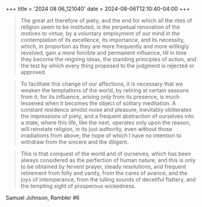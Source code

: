 +++
title = '2024 08 06_121040'
date = 2024-08-06T12:10:40-04:00
+++

> The great art therefore of piety, and the end for which all the rites of religion seem to be instituted, is the perpetual renovation of the motives to virtue, by a voluntary employment of our mind in the contemplation of its excellence, its importance, and its necessity, which, in proportion as they are more frequently and more willingly revolved, gain a more forcible and permanent influence, till in time they become the reigning ideas, the standing principles of action, and the test by which every thing pro­posed to the judgment is rejected or approved.

> To facilitate this change of our affections, it is necessary that we weaken the temptations of the world, by retiring at certain seasons from it; for its influence, arising only from its presence, is much lessened when it becomes the object of solitary meditation. A constant residence amidst noise and pleasure, inevitably obliterates the impressions of piety, and a frequent abstraction of ourselves into a state, where this life, like the next, operates only upon the reason, will reinstate religion, in its just authority, even without those irradiations from above, the hope of which I have no intention to withdraw from the sincere and the diligent.

> This is that conquest of the world and of ourselves, which has been always considered as the perfection of human nature; and this is only to be obtained by fervent prayer, steady resolutions, and frequent retirement from folly and vanity, from the cares of avarice, and the joys of intemperance, from the lulling sounds of deceitful flattery, and the tempting sight of prosperous wickedness.

Samuel Johnson, Rambler #6